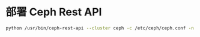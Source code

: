 # 部署 Ceph Rest API

```bash
python /usr/bin/ceph-rest-api --cluster ceph -c /etc/ceph/ceph.conf -n client.admin
```